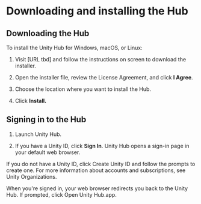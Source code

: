 # Downloading and installing the Hub

## Downloading the Hub

To install the Unity Hub for Windows, macOS, or Linux:

1. Visit [URL tbd] and follow the instructions on screen to download the installer.

2. Open the installer file, review the License Agreement, and click **I Agree**.

3. Choose the location where you want to install the Hub.

4. Click **Install.**

## Signing in to the Hub

1. Launch Unity Hub.

2. If you have a Unity ID, click **Sign In**. Unity Hub opens a sign-in page in your default web browser.

  If you do not have a Unity ID, click Create Unity ID and follow the prompts to create one. For more information about accounts and subscriptions, see Unity Organizations.

When you're signed in, your web browser redirects you back to the Unity Hub. If prompted, click Open Unity Hub.app.
